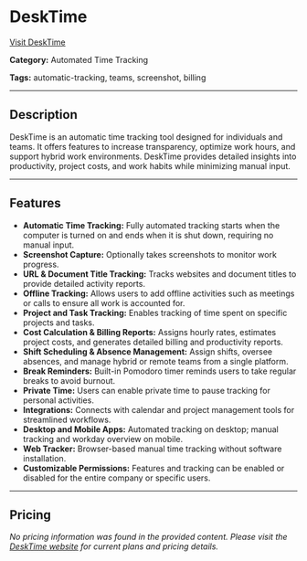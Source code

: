 # DeskTime

[Visit DeskTime](https://desktime.com/)

**Category:** Automated Time Tracking

**Tags:** automatic-tracking, teams, screenshot, billing

---

## Description

DeskTime is an automatic time tracking tool designed for individuals and teams. It offers features to increase transparency, optimize work hours, and support hybrid work environments. DeskTime provides detailed insights into productivity, project costs, and work habits while minimizing manual input.

---

## Features

- **Automatic Time Tracking:** Fully automated tracking starts when the computer is turned on and ends when it is shut down, requiring no manual input.
- **Screenshot Capture:** Optionally takes screenshots to monitor work progress.
- **URL & Document Title Tracking:** Tracks websites and document titles to provide detailed activity reports.
- **Offline Tracking:** Allows users to add offline activities such as meetings or calls to ensure all work is accounted for.
- **Project and Task Tracking:** Enables tracking of time spent on specific projects and tasks.
- **Cost Calculation & Billing Reports:** Assigns hourly rates, estimates project costs, and generates detailed billing and productivity reports.
- **Shift Scheduling & Absence Management:** Assign shifts, oversee absences, and manage hybrid or remote teams from a single platform.
- **Break Reminders:** Built-in Pomodoro timer reminds users to take regular breaks to avoid burnout.
- **Private Time:** Users can enable private time to pause tracking for personal activities.
- **Integrations:** Connects with calendar and project management tools for streamlined workflows.
- **Desktop and Mobile Apps:** Automated tracking on desktop; manual tracking and workday overview on mobile.
- **Web Tracker:** Browser-based manual time tracking without software installation.
- **Customizable Permissions:** Features and tracking can be enabled or disabled for the entire company or specific users.

---

## Pricing

*No pricing information was found in the provided content. Please visit the [DeskTime website](https://desktime.com/) for current plans and pricing details.*